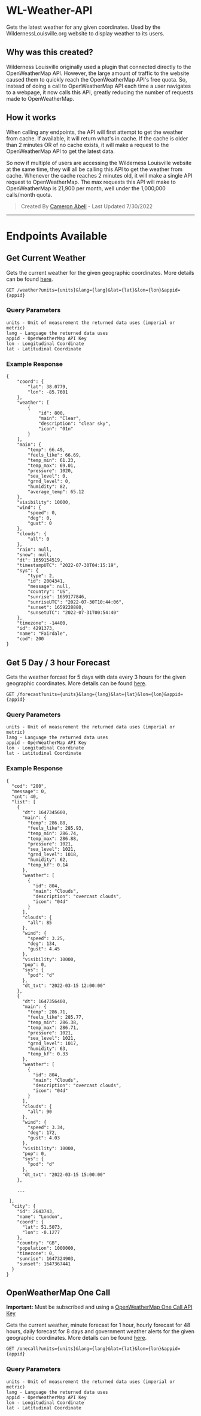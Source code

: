 # WL-Weather-API
Gets the latest weather for any given coordinates. Used by the WildernessLouisville.org website to display weather to its users.

## Why was this created?

Wilderness Louisville originally used a plugin that connected directly to the OpenWeatherMap API. However, the large amount of traffic to the website caused them to quickly reach the OpenWeatherMap API's free quota. So, instead of doing a call to OpenWeatherMap API each time a user navigates to a webpage, it now calls this API, greatly reducing the number of requests made to OpenWeatherMap.

## How it works
When calling any endpoints, the API will first attempt to get the weather from cache. If available, it will return what's in cache. If the cache is older than 2 minutes OR of no cache exists, it will make a request to the OpenWeatherMap API to get the latest data.

So now if multiple of users are accessing the Wilderness Louisville website at the same time, they will all be calling this API to get the weather from cache. Whenever the cache reaches 2 minutes old, it will make a single API request to OpenWeatherMap. The max requests this API will make to OpenWeatherMap is 21,900 per month, well under the 1,000,000 calls/month quota.

> Created By [Cameron Abell](https://cameronabell.com) - Last Updated 7/30/2022

----

# Endpoints Available
## Get Current Weather
Gets the current weather for the given geographic coordinates. More details can be found [here](https://openweathermap.org/current).

    GET /weather?units={units}&lang={lang}&lat={lat}&lon={lon}&appid={appid}

### Query Parameters
    units - Unit of measurement the returned data uses (imperial or metric)
    lang - Language the returned data uses
    appid - OpenWeatherMap API Key
    lon - Longitudinal Coordinate
    lat - Latitudinal Coordinate

### Example Response
```
{
    "coord": {
        "lat": 38.0779,
        "lon": -85.7601
    },
    "weather": [
        {
            "id": 800,
            "main": "Clear",
            "description": "clear sky",
            "icon": "01n"
        }
    ],
    "main": {
        "temp": 66.49,
        "feels_like": 66.69,
        "temp_min": 61.23,
        "temp_max": 69.01,
        "pressure": 1020,
        "sea_level": 0,
        "grnd_level": 0,
        "humidity": 82,
        "average_temp": 65.12
    },
    "visibility": 10000,
    "wind": {
        "speed": 0,
        "deg": 0,
        "gust": 0
    },
    "clouds": {
        "all": 0
    },
    "rain": null,
    "snow": null,
    "dt": 1659154519,
    "timestampUTC": "2022-07-30T04:15:19",
    "sys": {
        "type": 2,
        "id": 2004341,
        "message": null,
        "country": "US",
        "sunrise": 1659177846,
        "sunriseUTC": "2022-07-30T10:44:06",
        "sunset": 1659228880,
        "sunsetUTC": "2022-07-31T00:54:40"
    },
    "timezone": -14400,
    "id": 4291373,
    "name": "Fairdale",
    "cod": 200
}
```
## Get 5 Day / 3 hour Forecast
Gets the weather forcast for 5 days with data every 3 hours for the given geographic coordinates. More details can be found [here](https://openweathermap.org/forecast5).

    GET /forecast?units={units}&lang={lang}&lat={lat}&lon={lon}&appid={appid}
### Query Parameters
    units - Unit of measurement the returned data uses (imperial or metric)
    lang - Language the returned data uses
    appid - OpenWeatherMap API Key
    lon - Longitudinal Coordinate
    lat - Latitudinal Coordinate

### Example Response
```
{
  "cod": "200",
  "message": 0,
  "cnt": 40,
  "list": [
    {
      "dt": 1647345600,
      "main": {
        "temp": 286.88,
        "feels_like": 285.93,
        "temp_min": 286.74,
        "temp_max": 286.88,
        "pressure": 1021,
        "sea_level": 1021,
        "grnd_level": 1018,
        "humidity": 62,
        "temp_kf": 0.14
      },
      "weather": [
        {
          "id": 804,
          "main": "Clouds",
          "description": "overcast clouds",
          "icon": "04d"
        }
      ],
      "clouds": {
        "all": 85
      },
      "wind": {
        "speed": 3.25,
        "deg": 134,
        "gust": 4.45
      },
      "visibility": 10000,
      "pop": 0,
      "sys": {
        "pod": "d"
      },
      "dt_txt": "2022-03-15 12:00:00"
    },
    {
      "dt": 1647356400,
      "main": {
        "temp": 286.71,
        "feels_like": 285.77,
        "temp_min": 286.38,
        "temp_max": 286.71,
        "pressure": 1021,
        "sea_level": 1021,
        "grnd_level": 1017,
        "humidity": 63,
        "temp_kf": 0.33
      },
      "weather": [
        {
          "id": 804,
          "main": "Clouds",
          "description": "overcast clouds",
          "icon": "04d"
        }
      ],
      "clouds": {
        "all": 90
      },
      "wind": {
        "speed": 3.34,
        "deg": 172,
        "gust": 4.03
      },
      "visibility": 10000,
      "pop": 0,
      "sys": {
        "pod": "d"
      },
      "dt_txt": "2022-03-15 15:00:00"
    },

    ...

 ],
  "city": {
    "id": 2643743,
    "name": "London",
    "coord": {
      "lat": 51.5073,
      "lon": -0.1277
    },
    "country": "GB",
    "population": 1000000,
    "timezone": 0,
    "sunrise": 1647324903,
    "sunset": 1647367441
  }
}
```
## OpenWeatherMap One Call
**Important:** Must be subscribed and using a [OpenWeatherMap One Call API Key](https://openweathermap.org/price)

Gets the current weather, minute forecast for 1 hour, hourly forecast for 48 hours, daily forecast for 8 days and government weather alerts for the given geographic coordinates. More details can be found [here](https://openweathermap.org/api/one-call-3).

    GET /onecall?units={units}&lang={lang}&lat={lat}&lon={lon}&appid={appid}
### Query Parameters
    units - Unit of measurement the returned data uses (imperial or metric)
    lang - Language the returned data uses
    appid - OpenWeatherMap API Key
    lon - Longitudinal Coordinate
    lat - Latitudinal Coordinate